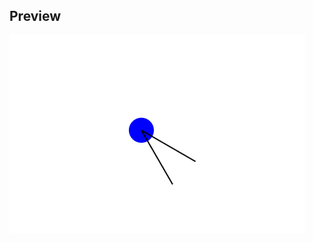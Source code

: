## Preview

![Preview](https://raw.githubusercontent.com/khatribharat/web-experiments/master/map-gps-indicator/docs/preview.png)
